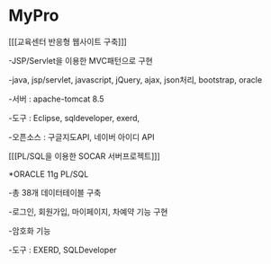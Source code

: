 # MyPro

[[[교육센터 반응형 웹사이트 구축]]]

-JSP/Servlet을 이용한 MVC패턴으로 구현

-java, jsp/servlet, javascript, jQuery, ajax, json처리, bootstrap, oracle

-서버 : apache-tomcat 8.5

-도구 : Eclipse, sqldeveloper, exerd,

-오픈소스 : 구글지도API, 네이버 아이디 API


[[[PL/SQL을 이용한 SOCAR 서버프로젝트]]]

*ORACLE 11g PL/SQL

-총 38개 데이터테이블 구축

-로그인, 회원가입, 마이페이지, 차예약 기능 구현

-암호화 기능 

-도구 : EXERD, SQLDeveloper
